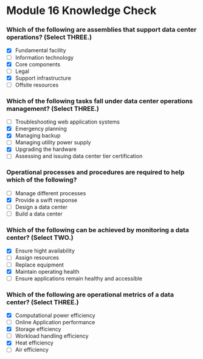 # Module 16 Knowledge Check

### Which of the following are assemblies that support data center operations? (Select THREE.)

- [X] Fundamental facility
- [ ] Information technology
- [X] Core components
- [ ] Legal
- [X] Support infrastructure
- [ ] Offsite resources

### Which of the following tasks fall under data center operations management? (Select THREE.)

- [ ] Troubleshooting web application systems
- [X] Emergency planning
- [X] Managing backup
- [ ] Managing utility power supply
- [X] Upgrading the hardware
- [ ] Assessing and issuing data center tier certification

### Operational processes and procedures are required to help which of the following?

- [ ] Manage different processes
- [X] Provide a swift response
- [ ] Design a data center
- [ ] Build a data center

### Which of the following can be achieved by monitoring a data center? (Select TWO.)

- [X] Ensure hight availability
- [ ] Assign resources
- [ ] Replace equipment
- [X] Maintain operating health
- [ ] Ensure applications remain healthy and accessible

### Which of the following are operational metrics of a data center? (Select THREE.)

- [X] Computational power efficiency
- [ ] Online Application performance
- [X] Storage efficiency
- [ ] Workload handling efficiency
- [X] Heat efficiency
- [ ] Air efficiency